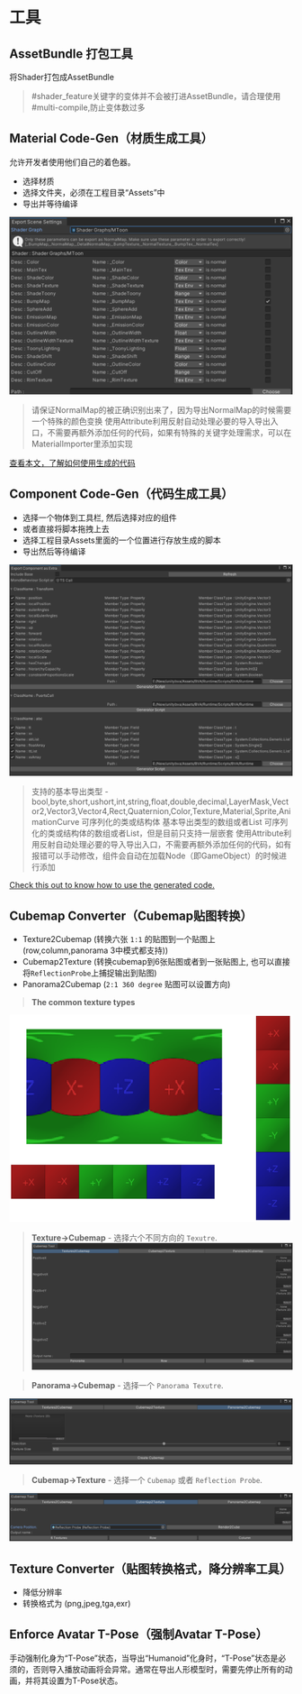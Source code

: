 # 工具

## AssetBundle 打包工具

将Shader打包成AssetBundle

> #shader_feature关键字的变体并不会被打进AssetBundle，请合理使用#multi-compile,防止变体数过多

## Material Code-Gen（材质生成工具）

允许开发者使用他们自己的着色器。
- 选择材质
- 选择文件夹，必须在工程目录“Assets”中
- 导出并等待编译

![glb](pics/material_code_gen.png)

> 请保证NormalMap的被正确识别出来了，因为导出NormalMap的时候需要一个特殊的颜色变换
> 使用Attribute利用反射自动处理必要的导入导出入口，不需要再额外添加任何的代码，如果有特殊的关键字处理需求，可以在MaterialImporter里添加实现

[查看本文，了解如何使用生成的代码](MaterialExtra.md)

## Component Code-Gen（代码生成工具）

- 选择一个物体到工具栏, 然后选择对应的组件
- 或者直接将脚本拖拽上去
- 选择工程目录Assets里面的一个位置进行存放生成的脚本
- 导出然后等待编译

![glb](pics/component_code_gen.png)
  
> 支持的基本导出类型 - bool,byte,short,ushort,int,string,float,double,decimal,LayerMask,Vector2,Vector3,Vector4,Rect,Quaternion,Color,Texture,Material,Sprite,AnimationCurve
> 可序列化的类或结构体
> 基本导出类型的数组或者List
> 可序列化的类或结构体的数组或者List，但是目前只支持一层嵌套
> 使用Attribute利用反射自动处理必要的导入导出入口，不需要再额外添加任何的代码，如有报错可以手动修改，组件会自动在加载Node（即GameObject）的时候进行添加

[Check this out to know how to use the generated code.](ComponentExtra.md)

## Cubemap Converter（Cubemap贴图转换）

- Texture2Cubemap (转换六张 `1:1` 的贴图到一个贴图上(row,column,panorama 3中模式都支持))
- Cubemap2Texture (转换cubemap到6张贴图或者到一张贴图上, 也可以直接将`ReflectionProbe`上捕捉输出到贴图)
- Panorama2Cubemap (`2:1 360 degree` 贴图可以设置方向)

> **The common texture types**
> 
![glb](pics/CubeLayout6Faces.png)

> **Texture->Cubemap**  -  选择六个不同方向的 `Texutre`.
![glb](pics/Texture2Cubemap.png)

> **Panorama->Cubemap**  -  选择一个 `Panorama Texutre`.
> 
![glb](pics/Panorama2Cubemap.png)

> **Cubemap->Texture**  -  选择一个 `Cubemap` 或者 `Reflection Probe`.
> 
![glb](pics/Cubemap2Texture.png)

## Texture Converter（贴图转换格式，降分辨率工具）

- 降低分辨率
- 转换格式为 (png,jpeg,tga,exr)

## Enforce Avatar T-Pose（强制Avatar T-Pose）

手动强制化身为“T-Pose”状态，当导出“Humanoid”化身时，“T-Pose”状态是必须的，否则导入播放动画将会异常。通常在导出人形模型时，需要先停止所有的动画，并将其设置为T-Pose状态。